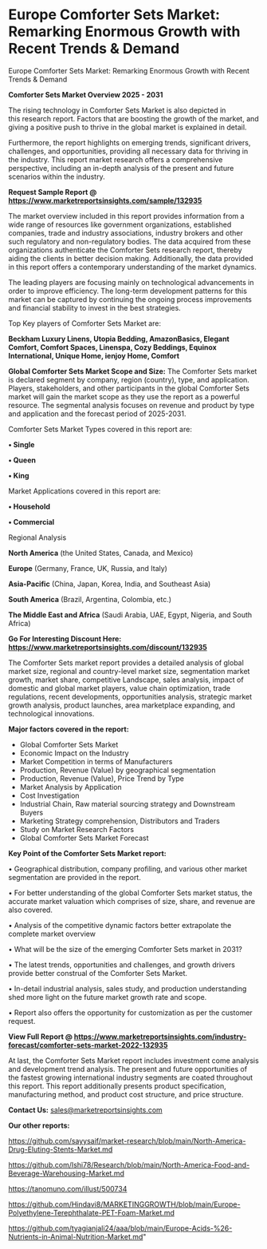 # Europe Comforter Sets Market: Remarking Enormous Growth with Recent Trends & Demand
Europe Comforter Sets Market: Remarking Enormous Growth with Recent Trends & Demand

<Strong> Comforter Sets Market Overview 2025 - 2031</strong>

The rising technology in Comforter Sets Market is also depicted in this research report. Factors that are boosting the growth of the market, and giving a positive push to thrive in the global market is explained in detail.

Furthermore, the report highlights on emerging trends, significant drivers, challenges, and opportunities, providing all necessary data for thriving in the industry. This report market research offers a comprehensive perspective, including an in-depth analysis of the present and future scenarios within the industry.

<strong>Request Sample Report @ <a href=https://www.marketreportsinsights.com/sample/132935>https://www.marketreportsinsights.com/sample/132935</a></strong>

The market overview included in this report provides information from a wide range of resources like government organizations, established companies, trade and industry associations, industry brokers and other such regulatory and non-regulatory bodies. The data acquired from these organizations authenticate the Comforter Sets research report, thereby aiding the clients in better decision making. Additionally, the data provided in this report offers a contemporary understanding of the market dynamics.

The leading players are focusing mainly on technological advancements in order to improve efficiency. The long-term development patterns for this market can be captured by continuing the ongoing process improvements and financial stability to invest in the best strategies.

Top Key players of Comforter Sets Market are:

<strong>Beckham Luxury Linens, Utopia Bedding, AmazonBasics, Elegant Comfort, Comfort Spaces, Linenspa, Cozy Beddings, Equinox International, Unique Home, ienjoy Home, Comfort</strong>

<strong><b>Global Comforter Sets Market Scope and Size:</b></strong>
The Comforter Sets market is declared segment by company, region (country), type, and application. Players, stakeholders, and other participants in the global Comforter Sets market will gain the market scope as they use the report as a powerful resource. The segmental analysis focuses on revenue and product by type and application and the forecast period of 2025-2031.

Comforter Sets Market Types covered in this report are:

<strong>• Single

• Queen

• King</strong>

Market Applications covered in this report are:

<strong>• Household

• Commercial</strong> 

Regional Analysis

<strong>North America</strong> (the United States, Canada, and Mexico)

<strong>Europe</strong> (Germany, France, UK, Russia, and Italy)

<strong>Asia-Pacific</strong> (China, Japan, Korea, India, and Southeast Asia)

<strong>South America</strong> (Brazil, Argentina, Colombia, etc.)

<strong>The Middle East and Africa</strong> (Saudi Arabia, UAE, Egypt, Nigeria, and South Africa)

<strong>Go For Interesting Discount Here: <a href=https://www.marketreportsinsights.com/discount/132935>https://www.marketreportsinsights.com/discount/132935</a></strong>

The Comforter Sets market report provides a detailed analysis of global market size, regional and country-level market size, segmentation market growth, market share, competitive Landscape, sales analysis, impact of domestic and global market players, value chain optimization, trade regulations, recent developments, opportunities analysis, strategic market growth analysis, product launches, area marketplace expanding, and technological innovations.

<strong><b>Major factors covered in the report:</b></strong>
<ul>
  <li>Global Comforter Sets Market </li>
  <li>Economic Impact on the Industry</li>
  <li>Market Competition in terms of Manufacturers</li>
  <li>Production, Revenue (Value) by geographical segmentation</li>
  <li>Production, Revenue (Value), Price Trend by Type</li>
  <li>Market Analysis by Application</li>
  <li>Cost Investigation</li>
  <li>Industrial Chain, Raw material sourcing strategy and Downstream Buyers</li>
  <li>Marketing Strategy comprehension, Distributors and Traders</li>
  <li>Study on Market Research Factors</li>
  <li>Global Comforter Sets Market Forecast</li>
</ul>

<strong><b>Key Point of the Comforter Sets Market report:</b></strong>

• Geographical distribution, company profiling, and various other market segmentation are provided in the report.

• For better understanding of the global Comforter Sets market status, the accurate market valuation which comprises of size, share, and revenue are also covered.

• Analysis of the competitive dynamic factors better extrapolate the complete market overview

• What will be the size of the emerging Comforter Sets market in 2031?

• The latest trends, opportunities and challenges, and growth drivers provide better construal of the Comforter Sets Market.

• In-detail industrial analysis, sales study, and production understanding shed more light on the future market growth rate and scope.

• Report also offers the opportunity for customization as per the customer request.

<strong><b>View Full Report @ <a href=https://www.marketreportsinsights.com/industry-forecast/comforter-sets-market-2022-132935>https://www.marketreportsinsights.com/industry-forecast/comforter-sets-market-2022-132935</a></b></strong>


At last, the Comforter Sets Market report includes investment come analysis and development trend analysis. The present and future opportunities of the fastest growing international industry segments are coated throughout this report. This report additionally presents product specification, manufacturing method, and product cost structure, and price structure.

<strong>Contact Us:</strong>
sales@marketreportsinsights.com

<strong>Our other reports:</strong>

<a href=https://github.com/sayysaif/market-research/blob/main/North-America-Drug-Eluting-Stents-Market.md>https://github.com/sayysaif/market-research/blob/main/North-America-Drug-Eluting-Stents-Market.md</a>

<a href=https://github.com/Ishi78/Research/blob/main/North-America-Food-and-Beverage-Warehousing-Market.md>https://github.com/Ishi78/Research/blob/main/North-America-Food-and-Beverage-Warehousing-Market.md</a>

<a href=https://tanomuno.com/illust/500734>https://tanomuno.com/illust/500734</a>

<a href=https://github.com/Hindavi8/MARKETINGGROWTH/blob/main/Europe-Polyethylene-Terephthalate-PET-Foam-Market.md>https://github.com/Hindavi8/MARKETINGGROWTH/blob/main/Europe-Polyethylene-Terephthalate-PET-Foam-Market.md</a>

<a href=https://github.com/tyagianjali24/aaa/blob/main/Europe-Acids-%26-Nutrients-in-Animal-Nutrition-Market.md>https://github.com/tyagianjali24/aaa/blob/main/Europe-Acids-%26-Nutrients-in-Animal-Nutrition-Market.md</a>"
